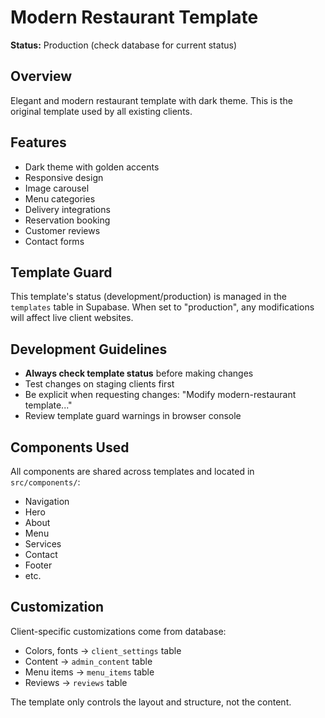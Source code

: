 # Modern Restaurant Template

**Status:** Production (check database for current status)

## Overview
Elegant and modern restaurant template with dark theme. This is the original template used by all existing clients.

## Features
- Dark theme with golden accents
- Responsive design
- Image carousel
- Menu categories
- Delivery integrations
- Reservation booking
- Customer reviews
- Contact forms

## Template Guard
This template's status (development/production) is managed in the `templates` table in Supabase. When set to "production", any modifications will affect live client websites.

## Development Guidelines
- **Always check template status** before making changes
- Test changes on staging clients first
- Be explicit when requesting changes: "Modify modern-restaurant template..."
- Review template guard warnings in browser console

## Components Used
All components are shared across templates and located in `src/components/`:
- Navigation
- Hero
- About
- Menu
- Services
- Contact
- Footer
- etc.

## Customization
Client-specific customizations come from database:
- Colors, fonts → `client_settings` table
- Content → `admin_content` table
- Menu items → `menu_items` table
- Reviews → `reviews` table

The template only controls the layout and structure, not the content.
